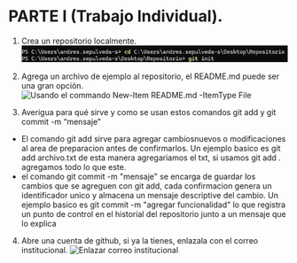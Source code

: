 # PARTE I (Trabajo Individual).

1. Crea un repositorio localmente.
![Usando git init](crear_repositorio.png)

2. Agrega un archivo de ejemplo al repositorio, el README.md puede ser una gran opción.
![Usando el commando New-Item README.md -ItemType File](C:\Users\andres.sepulveda-s\Desktop\Repositorio\assets)

3. Averigua para qué sirve y como se usan estos comandos git add y git commit -m “mensaje”
- El comando git add sirve para agregar cambiosnuevos o modificaciones al area de preparacion antes de confirmarlos.
Un ejemplo basico es git add archivo.txt de esta manera agregariamos el txt, si usamos git add . agregamos todo lo que este.
- el comando git commit -m "mensaje" se encarga de guardar los cambios que se agreguen con git add, cada confirmacion genera 
un identificador unico y almacena un mensaje descriptive del cambio. Un ejemplo basico es git commit -m "agregar funcionalidad"
lo que registra un punto de control en el historial del repositorio junto a un mensaje que lo explica

4. Abre una cuenta de github, si ya la tienes, enlazala con el correo institucional.
![Enlazar correo institucional](enlazar_correos.png)